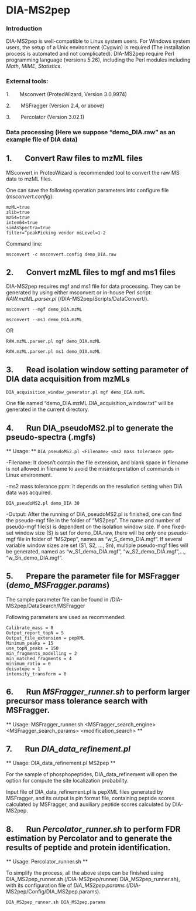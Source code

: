 # DIA-MS2pep

### Introduction
DIA-MS2pep is well-compatible to Linux system users. For Windows system users, the setup of a Unix environment (Cygwin) is required (The installation process is automated and not complicated). DIA-MS2pep require Perl programming language (versions 5.26), including the Perl modules including *Math*, *MIME*, *Statistics*. 

### External tools:
1.       Msconvert (ProteoWizard, Version 3.0.9974)

2.       MSFragger (Version 2.4, or above)

3.       Percolator (Version 3.02.1)

### Data processing (Here we suppose “demo_DIA.raw” as an example file of DIA data)
## 1.       Convert Raw files to mzML files
MSconvert in ProteoWizard is recommended tool to convert the raw MS data to mzML files.

One can save the following operation parameters into configure file (*msconvert.config*):
```
mzML=true
zlib=true
mz64=true
inten64=true
simAsSpectra=true
filter=”peakPicking vendor msLevel=1-2
```
Command line:

`msconvert -c msconvert.config demo_DIA.raw ` 

## 2.       Convert mzML files to mgf and ms1 files
DIA-MS2pep requires mgf and ms1 file for data processing. They can be generated by using either msconvert or in-house Perl script: *RAW.mzML.parser.pl* (/DIA-MS2pep/Scripts/DataConvert/).

`msconvert --mgf demo_DIA.mzML`

`msconvert --ms1 demo_DIA.mzML` 

OR

`RAW.mzML.parser.pl mgf demo_DIA.mzML` 

`RAW.mzML.parser.pl ms1 demo_DIA.mzML` 

## 3.       Read isolation window setting parameter of DIA data acquisition from mzMLs

`DIA_acquisition_window_generator.pl mgf demo_DIA.mzML`

One file named “demo_DIA.mzML.DIA_acquisition_window.txt” will be generated in the current directory.

## 4.       Run DIA_pseudoMS2.pl to generate the pseudo-spectra (.mgfs) 
** Usage: ** `DIA_pseudoMS2.pl <Filename> <ms2 mass tolerance ppm> `

-Filename: It doesn’t contain the file extension, and blank space in filename is not allowed in filename to avoid the misinterpretation of commands in Linux environment.

-ms2 mass tolerance ppm: it depends on the resolution setting when DIA data was acquired.

`DIA_pseudoMS2.pl demo_DIA 30` 

-Output: After the running of DIA_pseudoMS2.pl is finished, one can find the pseudo-mgf file in the folder of “MS2pep”. The name and number of pseudo-mgf file(s) is dependent on the isolation window size. If one fixed-set window size (S) is set for demo_DIA.raw, there will be only one pseudo-mgf file in folder of “MS2pep”, names as “w_S_demo_DIA.mgf”. If several variable window sizes are set (S1, S2, …, Sn), multiple pseudo-mgf files will be generated, named as “w_S1_demo_DIA.mgf”, “w_S2_demo_DIA.mgf”,…, “w_Sn_demo_DIA.mgf”.

## 5.       Prepare the parameter file for MSFragger (*demo_MSFragger.params*)

The sample parameter file can be found in /DIA-MS2pep/DataSearch/MSFragger

Following parameters are used as recommended:

```
Calibrate_mass = 0
Output_report_topN = 5
Output_file_extension = pepXML
Minimum_peaks = 15
use_topN_peaks = 150
min_fragments_modelling = 2
min_matched_fragments = 4
minimum_ratio = 0
deisotope = 1
intensity_transform = 0
```

## 6.       Run *MSFragger_runner.sh* to perform larger precursor mass tolerance search with MSFragger.

** Usage: MSFragger_runner.sh <MSFragger_search_engine> <MSFragger_search_params> <file> <modification_search> **
  

## 7.       Run *DIA_data_refinement.pl*

** Usage: DIA_data_refinement.pl <file> MS2pep <ms1ppm> <ms2ppm> <PTM> <fasta> **

For the sample of phosphopeptides, DIA_data_refinement will open the option for compute the site localization probability. 

Input file of DIA_data_refinement.pl is pepXML files generated by MSFragger, and its output is pin format file, containing peptide scores calculated by MSFragger, and auxiliary peptide scores calculated by DIA-MS2pep.


## 8.       Run *Percolator_runner.sh* to perform FDR estimation by Percolator and to generate the results of peptide and protein identification. 

** Usage: Percolator_runner.sh <Filename> <FASTA file> <PTM> **
  
To simplify the process, all the above steps can be finished using DIA_MS2pep_runner.sh (/DIA-MS2pep/runner/ DIA_MS2pep_runner.sh), with its configuration file of *DIA_MS2pep.params* (/DIA-MS2pep/Config/DIA_MS2pep.params). 

`DIA_MS2pep_runner.sh DIA_MS2pep.params`
